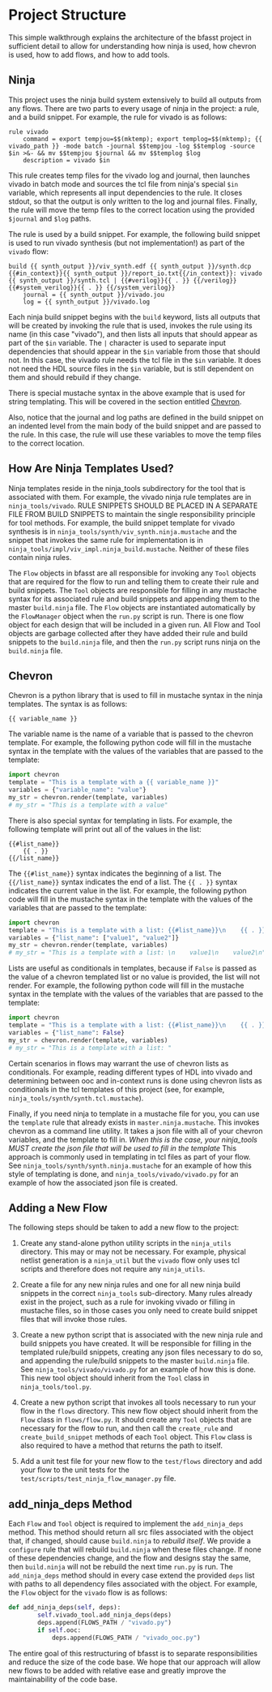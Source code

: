 # Project Structure

This simple walkthrough explains the architecture of the bfasst project in sufficient detail to allow for understanding how ninja is used, how chevron is used, how to add flows, and how to add tools.

## Ninja

This project uses the ninja build system extensively to build all outputs from any flows. There are two parts to every usage of ninja in the project: a rule, and a build snippet. For example, the rule for vivado is as follows:

```
rule vivado
    command = export tempjou=$$(mktemp); export templog=$$(mktemp); {{ vivado_path }} -mode batch -journal $$tempjou -log $$templog -source $in >&- && mv $$tempjou $journal && mv $$templog $log
    description = vivado $in
```

This rule creates temp files for the vivado log and journal, then launches vivado in batch mode and sources the tcl file from ninja's special `$in` variable, which represents all input dependencies to the rule. It closes stdout, so that the output is only written to the log and journal files. Finally, the rule will move the temp files to the correct location using the provided `$journal` and `$log` paths.

The rule is used by a build snippet. For example, the following build snippet is used to run vivado synthesis (but not implementation!) as part of the `vivado` flow:

```
build {{ synth_output }}/viv_synth.edf {{ synth_output }}/synth.dcp {{#in_context}}{{ synth_output }}/report_io.txt{{/in_context}}: vivado {{ synth_output }}/synth.tcl | {{#verilog}}{{ . }} {{/verilog}} {{#system_verilog}}{{ . }} {{/system_verilog}}
    journal = {{ synth_output }}/vivado.jou
    log = {{ synth_output }}/vivado.log
```

Each ninja build snippet begins with the `build` keyword, lists all outputs that will be created by invoking the rule that is used, invokes the rule using its name (in this case "vivado"), and then lists all inputs that should appear as part of the `$in` variable. The `|` character is used to separate input dependencies that should appear in the `$in` variable from those that should not. In this case, the vivado rule needs the tcl file in the `$in` variable. It does not need the HDL source files in the `$in` variable, but is still dependent on them and should rebuild if they change.

There is special mustache syntax in the above example that is used for string templating. This will be covered in the section entitled [Chevron](#chevron).

Also, notice that the journal and log paths are defined in the build snippet on an indented level from the main body of the build snippet and are passed to the rule. In this case, the rule will use these variables to move the temp files to the correct location.

## How Are Ninja Templates Used?

Ninja templates reside in the ninja_tools subdirectory for the tool that is associated with them. For example, the vivado ninja rule templates are in `ninja_tools/vivado`. RULE SNIPPETS SHOULD BE PLACED IN A SEPARATE FILE FROM BUILD SNIPPETS to maintain the single responsibility principle for tool methods. For example, the build snippet template for vivado synthesis is in `ninja_tools/synth/viv_synth.ninja.mustache` and the snippet that invokes the same rule for implementation is in `ninja_tools/impl/viv_impl.ninja_build.mustache`. Neither of these files contain ninja rules.

The `Flow` objects in bfasst are all responsible for invoking any `Tool` objects that are required for the flow to run and telling them to create their rule and build snippets. The `Tool` objects are responsible for filling in any mustache syntax for its associated rule and build snippets and appending them to the master `build.ninja` file. The `Flow` objects are instantiated automatically by the `FlowManager` object when the `run.py` script is run. There is one flow object for each design that will be included in a given run. All Flow and Tool objects are garbage collected after they have added their rule and build snippets to the `build.ninja` file, and then the `run.py` script runs ninja on the `build.ninja` file.

## Chevron

Chevron is a python library that is used to fill in mustache syntax in the ninja templates. The syntax is as follows:
```
{{ variable_name }}
```
The variable name is the name of a variable that is passed to the chevron template. For example, the following python code will fill in the mustache syntax in the template with the values of the variables that are passed to the template:

```py
import chevron
template = "This is a template with a {{ variable_name }}"
variables = {"variable_name": "value"}
my_str = chevron.render(template, variables)
# my_str = "This is a template with a value"
```

There is also special syntax for templating in lists. For example, the following template will print out all of the values in the list:

```
{{#list_name}}
    {{ . }}
{{/list_name}}
```

The `{{#list_name}}` syntax indicates the beginning of a list. The `{{/list_name}}` syntax indicates the end of a list. The `{{ . }}` syntax indicates the current value in the list. For example, the following python code will fill in the mustache syntax in the template with the values of the variables that are passed to the template:

```py
import chevron
template = "This is a template with a list: {{#list_name}}\n    {{ . }}\n{{/list_name}}"
variables = {"list_name": ["value1", "value2"]}
my_str = chevron.render(template, variables)
# my_str = "This is a template with a list: \n    value1\n    value2\n"
```

Lists are useful as conditionals in templates, because if `False` is passed as the value of a chevron templated list or no value is provided, the list will not render. For example, the following python code will fill in the mustache syntax in the template with the values of the variables that are passed to the template:

```py
import chevron
template = "This is a template with a list: {{#list_name}}\n    {{ . }}\n{{/list_name}}"
variables = {"list_name": False}
my_str = chevron.render(template, variables)
# my_str = "This is a template with a list: "
```

Certain scenarios in flows may warrant the use of chevron lists as conditionals. For example, reading different types of HDL into vivado and determining between ooc and in-context runs is done using chevron lists as conditionals in the tcl templates of this project (see, for example, `ninja_tools/synth/synth.tcl.mustache`).

Finally, if you need ninja to template in a mustache file for you, you can use the `template` rule that already exists in `master.ninja.mustache`. This invokes chevron as a command line utility. It takes a json file with all of your chevron variables, and the template to fill in. *When this is the case, your ninja_tools MUST create the json file that will be used to fill in the template* This approach is commonly used in templating in tcl files as part of your flow. See `ninja_tools/synth/synth.ninja.mustache` for an example of how this style of templating is done, and `ninja_tools/vivado/vivado.py` for an example of how the associated json file is created.

## Adding a New Flow

The following steps should be taken to add a new flow to the project:

1. Create any stand-alone python utility scripts in the `ninja_utils` directory. This may or may not be necessary. For example, physical netlist generation is a `ninja_util` but the `vivado` flow only uses tcl scripts and therefore does not require any `ninja_utils`.

1. Create a file for any new ninja rules and one for all new ninja build snippets in the correct `ninja_tools` sub-directory. Many rules already exist in the project, such as a rule for invoking vivado or filling in mustache files, so in those cases you only need to create build snippet files that will invoke those rules.

1. Create a new python script that is associated with the new ninja rule and build snippets you have created. It will be responsible for filling in the templated rule/build snippets, creating any json files necessary to do so, and appending the rule/build snippets to the master `build.ninja` file. See `ninja_tools/vivado/vivado.py` for an example of how this is done. This new tool object should inherit from the `Tool` class in `ninja_tools/tool.py`.

1. Create a new python script that invokes all tools necessary to run your flow in the `flows` directory. This new flow object should inherit from the `Flow` class in `flows/flow.py`. It should create any `Tool` objects that are necessary for the flow to run, and then call the `create_rule` and `create_build_snippet` methods of each `Tool` object. This `Flow` class is also required to have a method that returns the path to itself.

1. Add a unit test file for your new flow to the `test/flows` directory and add your flow to the unit tests for the `test/scripts/test_ninja_flow_manager.py` file.

## add_ninja_deps Method

Each `Flow` and `Tool` object is required to implement the `add_ninja_deps` method. This method should return all src files associated with the object that, if changed, should cause `build.ninja` to *rebuild itself*. We provide a `configure` rule that will rebuild `build.ninja` when these files change. If none of these dependencies change, and the flow and designs stay the same, then `build.ninja` will not be rebuild the next time `run.py` is run. The `add_ninja_deps` method should in every case extend the provided `deps` list with paths to all dependency files associated with the object. For example, the `Flow` object for the `vivado` flow is as follows:

```py
def add_ninja_deps(self, deps):
        self.vivado_tool.add_ninja_deps(deps)
        deps.append(FLOWS_PATH / "vivado.py")
        if self.ooc:
            deps.append(FLOWS_PATH / "vivado_ooc.py")
```

The entire goal of this restructuring of bfasst is to separate responsibilities and reduce the size of the code base. We hope that our approach will allow new flows to be added with relative ease and greatly improve the maintainability of the code base.